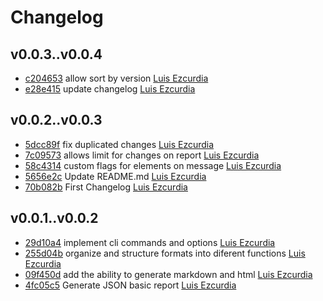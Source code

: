 # Changelog

## v0.0.3..v0.0.4 

* [c204653](https://github.com/3zcurdia/reportcopter/commit/c204653788249732653a2da653882d1890e8361f) allow sort by version [Luis Ezcurdia](mailto:ing.ezcurdia@gmail.com)
* [e28e415](https://github.com/3zcurdia/reportcopter/commit/e28e415be85005eb4433be43dbf3caa5fedb09ed) update changelog [Luis Ezcurdia](mailto:ing.ezcurdia@gmail.com)

## v0.0.2..v0.0.3 

* [5dcc89f](https://github.com/3zcurdia/reportcopter/commit/5dcc89f55a5e38c8117ca747f452af6f49c6648b) fix duplicated changes [Luis Ezcurdia](mailto:ing.ezcurdia@gmail.com)
* [7c09573](https://github.com/3zcurdia/reportcopter/commit/7c09573d2ebc54d8d21a3a890a56ee872f7cf6ed) allows limit for changes on report [Luis Ezcurdia](mailto:ing.ezcurdia@gmail.com)
* [58c4314](https://github.com/3zcurdia/reportcopter/commit/58c43142a015762a1e041c99ab123a3373cd20ce) custom flags for elements on message [Luis Ezcurdia](mailto:ing.ezcurdia@gmail.com)
* [5656e2c](https://github.com/3zcurdia/reportcopter/commit/5656e2cae4cce59240845342f23d510bb36a2d08) Update README.md [Luis Ezcurdia](mailto:ing.ezcurdia@gmail.com)
* [70b082b](https://github.com/3zcurdia/reportcopter/commit/70b082b6fce88f73313d94179f0207caac6dbc3f) First Changelog [Luis Ezcurdia](mailto:ing.ezcurdia@gmail.com)

## v0.0.1..v0.0.2 

* [29d10a4](https://github.com/3zcurdia/reportcopter/commit/29d10a440339110faabc0540b0bbd440490d1e06) implement cli commands and options [Luis Ezcurdia](mailto:ing.ezcurdia@gmail.com)
* [255d04b](https://github.com/3zcurdia/reportcopter/commit/255d04bfce3513b469aca973f8586c78f86a9ac9) organize and structure formats into diferent functions [Luis Ezcurdia](mailto:ing.ezcurdia@gmail.com)
* [09f450d](https://github.com/3zcurdia/reportcopter/commit/09f450d2d527489b192aa7c5dec4425964240af1) add the ability to generate markdown and html [Luis Ezcurdia](mailto:ing.ezcurdia@gmail.com)
* [4fc05c5](https://github.com/3zcurdia/reportcopter/commit/4fc05c51f2288a85e5e631fd3af808f56b6fdb72) Generate JSON basic report [Luis Ezcurdia](mailto:ing.ezcurdia@gmail.com)

